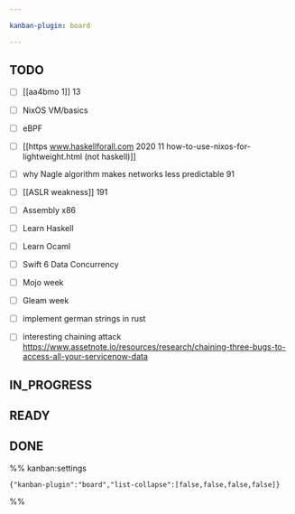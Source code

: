 ```yaml
---

kanban-plugin: board

---
```


## TODO

- [ ] [[aa4bmo 1]] 13
- [ ] NixOS VM/basics
- [ ] eBPF
- [ ] [[https www.haskellforall.com 2020 11 how-to-use-nixos-for-lightweight.html (not haskell)]]
- [ ] why Nagle algorithm makes networks less predictable 91
- [ ] [[ASLR weakness]] 191
- [ ] Assembly x86
- [ ] Learn Haskell
- [ ] Learn Ocaml
- [ ] Swift 6 Data Concurrency
- [ ] Mojo week
- [ ] Gleam week
- [ ] implement german strings in rust
- [ ] interesting chaining attack https://www.assetnote.io/resources/research/chaining-three-bugs-to-access-all-your-servicenow-data


## IN_PROGRESS



## READY



## DONE





%% kanban:settings
```
{"kanban-plugin":"board","list-collapse":[false,false,false,false]}
```
%%